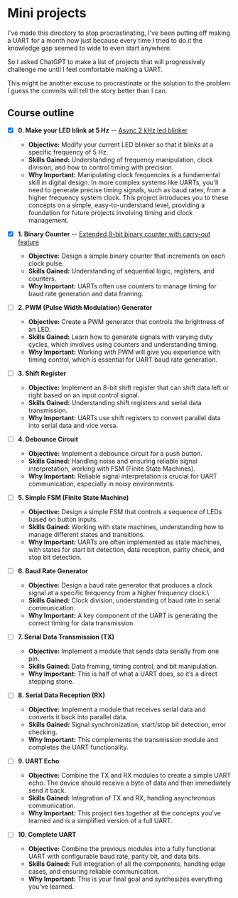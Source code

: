 # Mini projects

I've made this directory to stop procrastinating, I've been putting off making a UART for a month now just because every time I tried to do it the knowledge gap seemed to wide to even start anywhere.

So I asked ChatGPT to make a list of projects that will progressively challenge me until I feel comfortable making a UART.

This might be another excuse to procrastinate or the solution to the problem I guess the commits will tell the story better than I can.

## Course outline

- [x] **0. Make your LED blink at 5 Hz** -- [Async 2 kHz led blinker](https://github.com/pindjouf/fromthetransistor/tree/master/Section%202%3A%20Bringup/mini_projects/0_led_freq)

    - **Objective:** Modify your current LED blinker so that it blinks at a specific frequency of 5 Hz.
    - **Skills Gained:** Understanding of frequency manipulation, clock division, and how to control timing with precision.
    - **Why Important:** Manipulating clock frequencies is a fundamental skill in digital design. In more complex systems like UARTs, you'll need to generate precise timing signals, such as baud rates, from a higher frequency system clock. This project introduces you to these concepts on a simple, easy-to-understand level, providing a foundation for future projects involving timing and clock management.

- [x] **1. Binary Counter** -- [Extended 8-bit binary counter with carry-out feature](https://github.com/pindjouf/fromthetransistor/tree/master/Section%202%3A%20Bringup/mini_projects/1_counter)

    - **Objective:** Design a simple binary counter that increments on each clock pulse.
    - **Skills Gained:** Understanding of sequential logic, registers, and counters.
    - **Why Important:** UARTs often use counters to manage timing for baud rate generation and data framing.

- [ ] **2. PWM (Pulse Width Modulation) Generator**

    - **Objective:** Create a PWM generator that controls the brightness of an LED.
    - **Skills Gained:** Learn how to generate signals with varying duty cycles, which involves using counters and understanding timing.
    - **Why Important:** Working with PWM will give you experience with timing control, which is essential for UART baud rate generation.

- [ ] **3. Shift Register**

    - **Objective:** Implement an 8-bit shift register that can shift data left or right based on an input control signal.
    - **Skills Gained:** Understanding shift registers and serial data transmission.
    - **Why Important:** UARTs use shift registers to convert parallel data into serial data and vice versa.

- [ ] **4. Debounce Circuit**

    - **Objective:** Implement a debounce circuit for a push button.
    - **Skills Gained:** Handling noise and ensuring reliable signal interpretation, working with FSM (Finite State Machines).
    - **Why Important:** Reliable signal interpretation is crucial for UART communication, especially in noisy environments.

- [ ] **5. Simple FSM (Finite State Machine)**

    - **Objective:** Design a simple FSM that controls a sequence of LEDs based on button inputs.
    - **Skills Gained:** Working with state machines, understanding how to manage different states and transitions.
    - **Why Important:** UARTs are often implemented as state machines, with states for start bit detection, data reception, parity check, and stop bit detection.

- [ ] **6. Baud Rate Generator**

    - **Objective:** Design a baud rate generator that produces a clock signal at a specific frequency from a higher frequency clock.\
    - **Skills Gained:** Clock division, understanding of baud rate in serial communication.
    - **Why Important:** A key component of the UART is generating the correct timing for data transmission

- [ ] **7. Serial Data Transmission (TX)**

    - **Objective:** Implement a module that sends data serially from one pin.
    - **Skills Gained:** Data framing, timing control, and bit manipulation.
    - **Why Important:** This is half of what a UART does, so it’s a direct stepping stone.

- [ ] **8. Serial Data Reception (RX)**

    - **Objective:** Implement a module that receives serial data and converts it back into parallel data.
    - **Skills Gained:** Signal synchronization, start/stop bit detection, error checking.
    - **Why Important:** This complements the transmission module and completes the UART functionality.

- [ ] **9. UART Echo**

    - **Objective:** Combine the TX and RX modules to create a simple UART echo. The device should receive a byte of data and then immediately send it back.
    - **Skills Gained:** Integration of TX and RX, handling asynchronous communication.
    - **Why Important:** This project ties together all the concepts you've learned and is a simplified version of a full UART.

- [ ] **10. Complete UART**

    - **Objective:** Combine the previous modules into a fully functional UART with configurable baud rate, parity bit, and data bits.
    - **Skills Gained:** Full integration of all the components, handling edge cases, and ensuring reliable communication.
    - **Why Important:** This is your final goal and synthesizes everything you’ve learned.

